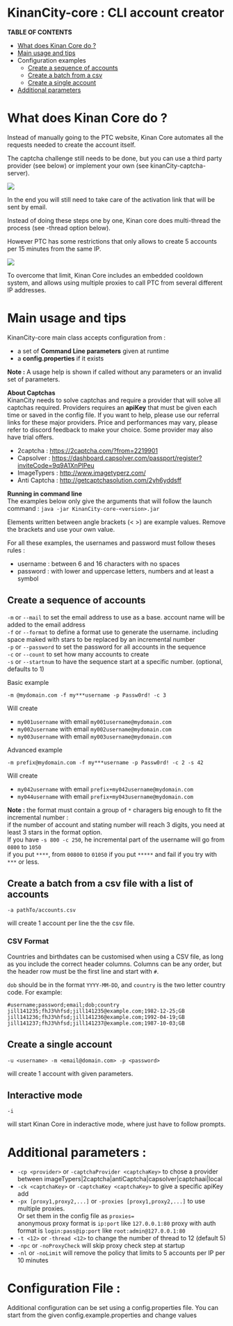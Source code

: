 # KinanCity-core : CLI account creator

**TABLE OF CONTENTS**

- [What does Kinan Core do ?](#what-does-kinan-core-do)
- [Main usage and tips](#main-usage-and-tips)
- Configuration examples
  - [Create a sequence of accounts](#create-a-sequence-of-accounts)
  - [Create a batch from a csv](#create-a-batch-from-a-csv)
  - [Create a single account](#create-a-single-account)
- [Additional parameters](#additional-parameters)

# What does Kinan Core do ?

Instead of manually going to the PTC website, Kinan Core automates all the requests needed to create the account itself.

The captcha challenge still needs to be done, but you can use a third party provider (see below) or implement your own (see kinanCity-captcha-server).

![](../docs/1_KinanCore.png)

In the end you will still need to take care of the activation link that will be sent by email.

Instead of doing these steps one by one, Kinan core does multi-thread the process (see -thread option below).

However PTC has some restrictions that only allows to create 5 accounts per 15 minutes from the same IP. 

![](../docs/2_IPrestrictions.png)

To overcome that limit, Kinan Core includes an embedded cooldown system, and allows using multiple proxies to call PTC from several different IP addresses.

# Main usage and tips

KinanCity-core main class accepts configuration from :
- a set of **Command Line parameters** given at runtime
- a **config.properties** if it exists

**Note :**  A usage help is shown if called without any parameters or an invalid set of parameters.

**About Captchas**  
KinanCity needs to solve captchas and require a provider that will solve all captchas required. Providers requires an **apiKey** that must be given each time or saved in the config file. If you want to help, please use our referral links for these major providers. Price and performances may vary, please refer to discord feedback to make your choice. Some provider may also have trial offers.
- 2captcha : https://2captcha.com/?from=2219901
- Capsolver : https://dashboard.capsolver.com/passport/register?inviteCode=9q9A1XnPlPeu
- ImageTypers : http://www.imagetyperz.com/
- Anti Captcha : http://getcaptchasolution.com/2yh6yddsff


**Running in command line**  
The examples below only give the arguments that will follow the launch command : `java -jar KinanCity-core-<version>.jar`

Elements written between angle brackets (< >) are example values. Remove the brackets and use your own value.

For all these examples, the usernames and password must follow theses rules :  
- username : between 6 and 16 characters with no spaces
- password : with lower and uppercase letters, numbers and at least a symbol

## Create a sequence of accounts

`-m` or `--mail` to set the email address to use as a base. account name will be added to the email address  
`-f` or `--format` to define a format use to generate the username. including space maked with stars to be replaced by an incremental number  
`-p` or `--password` to set the password for all accounts in the sequence  
`-c` or `--count` to set how many accounts to create  
`-s` or `--startnum` to have the sequence start at a specific number. (optional, defaults to 1)  

Basic example

`-m @mydomain.com -f my***username -p Passw0rd! -c 3`  

Will create

* `my001username` with email `my001username@mydomain.com`
* `my002username` with email `my002username@mydomain.com`
* `my003username` with email `my003username@mydomain.com`

Advanced example

`-m prefix@mydomain.com -f my***username -p Passw0rd! -c 2 -s 42`  

Will create

* `my042username` with email `prefix+my042username@mydomain.com`
* `my044username` with email `prefix+my043username@mydomain.com`


**Note :** the format must contain a group of `*` charagers big enough to fit the incremental number :  
if the number of account and stating number will reach 3 digits, you need at least 3 stars in the format option.  
If you have `-s 800 -c 250`, he incremental part of the username will go from `0800` to `1050`  
if you put `****`, from `00800` to `01050` if you put `*****` 
and fail if you try with `***` or less.

## Create a batch from a csv file with a list of accounts

`-a pathTo/accounts.csv`

will create 1 account per line the the csv file.

### CSV Format

Countries and birthdates can be customised when using a CSV file, as long as you include the correct header columns. Columns can be any order, but the header row must be the first line and start with `#`.

`dob` should be in the format `YYYY-MM-DD`, and `country` is the two letter country code. For example:

```csv
#username;password;email;dob;country
jill141235;fhJ3%hfsd;jill141235@example.com;1982-12-25;GB
jill141236;fhJ3%hfsd;jill141236@example.com;1992-04-19;GB
jill141237;fhJ3%hfsd;jill141237@example.com;1987-10-03;GB
```


## Create a single account

`-u <username> -m <email@domain.com> -p <password>`

will create 1 account with given parameters.

## Interactive mode

`-i`

will start Kinan Core in inderactive mode, where just have to follow prompts.

# Additional parameters :

* `-cp <provider>` or `-captchaProvider <captchaKey>` to chose a provider between imageTypers|2captcha|antiCaptcha|capsolver|captchaai|local
* `-ck <captchaKey>` or `-captchaKey <captchaKey>` to give a specific apiKey add
* `-px [proxy1,proxy2,...]` or `-proxies [proxy1,proxy2,...]` to use multiple proxies.  
Or set them in the config file as `proxies=`  
anonymous proxy format is `ip:port` like `127.0.0.1:80`
proxy with auth format is `login:pass@ip:port` like `root:admin@127.0.0.1:80`
* `-t <12>` or `-thread <12>` to change the number of thread to 12 (default 5)
* `-npc` or `-noProxyCheck` will skip proxy check step at startup
* `-nl` or `-noLimit` will remove the policy that limits to 5 accounts per IP per 10 minutes

# Configuration File :
Additional configuration can be set using a config.properties file. You can start from the given config.example.properties and change values
